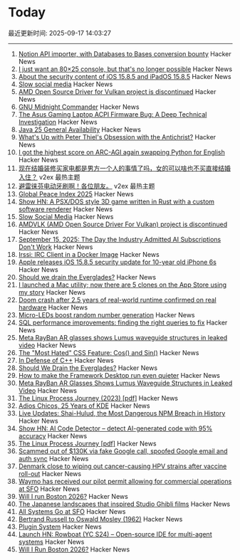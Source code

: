 # Today

最近更新时间: 2025-09-17 14:03:27

--- 
1. [Notion API importer, with Databases to Bases conversion bounty](https://github.com/obsidianmd/obsidian-importer/issues/421) Hacker News
2. [I just want an 80×25 console, but that's no longer possible](https://changelog.complete.org/archives/10881-i-just-want-an-80x25-console-but-thats-no-longer-possible) Hacker News
3. [About the security content of iOS 15.8.5 and iPadOS 15.8.5](https://support.apple.com/en-us/125142) Hacker News
4. [Slow social media](https://herman.bearblog.dev/slow-social-media/) Hacker News
5. [AMD Open Source Driver for Vulkan project is discontinued](https://github.com/GPUOpen-Drivers/AMDVLK/discussions/416) Hacker News
6. [GNU Midnight Commander](https://midnight-commander.org/) Hacker News
7. [The Asus Gaming Laptop ACPI Firmware Bug: A Deep Technical Investigation](https://github.com/Zephkek/Asus-ROG-Aml-Deep-Dive) Hacker News
8. [Java 25 General Availability](https://jdk.java.net/25/) Hacker News
9. [What's Up with Peter Thiel's Obsession with the Antichrist?](https://newrepublic.com/article/200471/peter-thiel-obsession-antichrist-religion) Hacker News
10. [I got the highest score on ARC-AGI again swapping Python for English](https://jeremyberman.substack.com/p/how-i-got-the-highest-score-on-arc-agi-again) Hacker News
11. [现在结婚装修买家电都是男方一个人的事情了吗，女的可以啥也不买直接结婚入住？](https://www.v2ex.com/t/1159806) v2ex 最热主题
12. [避雷徕芬电动牙刷啊！各位朋友。](https://www.v2ex.com/t/1159805) v2ex 最热主题
13. [Global Peace Index 2025](https://www.visionofhumanity.org/maps/) Hacker News
14. [Show HN: A PSX/DOS style 3D game written in Rust with a custom software renderer](https://totenarctanz.itch.io/a-scavenging-trip) Hacker News
15. [Slow Social Media](https://herman.bearblog.dev/slow-social-media/) Hacker News
16. [AMDVLK (AMD Open Source Driver For Vulkan) project is discontinued](https://github.com/GPUOpen-Drivers/AMDVLK/discussions/416) Hacker News
17. [September 15, 2025: The Day the Industry Admitted AI Subscriptions Don't Work](https://blog.kilocode.ai/p/why-ai-subscriptions-cannot-work) Hacker News
18. [Irssi: IRC Client in a Docker Image](https://hub.docker.com/_/irssi) Hacker News
19. [Apple releases iOS 15.8.5 security update for 10-year old iPhone 6s](https://support.apple.com/en-us/125142) Hacker News
20. [Should we drain the Everglades?](https://rabbitcavern.substack.com/p/should-we-drain-the-everglades) Hacker News
21. [I launched a Mac utility; now there are 5 clones on the App Store using my story](https://news.ycombinator.com/item?id=45269827) Hacker News
22. [Doom crash after 2.5 years of real-world runtime confirmed on real hardware](https://lenowo.org/viewtopic.php?t=31) Hacker News
23. [Micro-LEDs boost random number generation](https://discovery.kaust.edu.sa/en/article/25936/micro-leds-boost-random-number-generation/) Hacker News
24. [SQL performance improvements: finding the right queries to fix](https://ohdear.app/news-and-updates/sql-performance-improvements-finding-the-right-queries-to-fix-part-1) Hacker News
25. [Meta RayBan AR glasses shows Lumus waveguide structures in leaked video](https://kguttag.com/2025/09/16/meta-rayban-ar-glasses-shows-lumus-waveguide-structures-in-leaked-video/) Hacker News
26. [The "Most Hated" CSS Feature: Cos() and Sin()](https://css-tricks.com/the-most-hated-css-feature-cos-and-sin/) Hacker News
27. [In Defense of C++](https://dayvster.com/blog/in-defense-of-cpp/) Hacker News
28. [Should We Drain the Everglades?](https://rabbitcavern.substack.com/p/should-we-drain-the-everglades) Hacker News
29. [How to make the Framework Desktop run even quieter](https://noctua.at/en/how-to-make-the-framework-desktop-run-even-quieter) Hacker News
30. [Meta RayBan AR Glasses Shows Lumus Waveguide Structures in Leaked Video](https://kguttag.com/2025/09/16/meta-rayban-ar-glasses-shows-lumus-waveguide-structures-in-leaked-video/) Hacker News
31. [The Linux Process Journey (2023) [pdf]](https://thelearningjourneyebooks.com/wp-content/uploads/2023/09/TheLinuxProcessJourney_v6_Sep2023.pdf) Hacker News
32. [Adios Chicos, 25 Years of KDE](https://jriddell.org/2025/09/14/adios-chicos-25-years-of-kde/) Hacker News
33. [Live Updates: Shai-Hulud, the Most Dangerous NPM Breach in History](https://www.koi.security/blog/shai-hulud-npm-supply-chain-attack-crowdstrike-tinycolor) Hacker News
34. [Show HN: AI Code Detector – detect AI-generated code with 95% accuracy](https://code-detector.ai/) Hacker News
35. [The Linux Process Journey [pdf]](https://thelearningjourneyebooks.com/wp-content/uploads/2023/09/TheLinuxProcessJourney_v6_Sep2023.pdf) Hacker News
36. [Scammed out of $130K via fake Google call, spoofed Google email and auth sync](https://bewildered.substack.com/p/i-was-scammed-out-of-130000-and-google) Hacker News
37. [Denmark close to wiping out cancer-causing HPV strains after vaccine roll-out](https://www.gavi.org/vaccineswork/denmark-close-wiping-out-leading-cancer-causing-hpv-strains-after-vaccine-roll-out) Hacker News
38. [Waymo has received our pilot permit allowing for commercial operations at SFO](https://waymo.com/blog/#short-all-systems-go-at-sfo-waymo-has-received-our-pilot-permit) Hacker News
39. [Will I run Boston 2026?](https://getfast.ai/blogs/boston-2026) Hacker News
40. [The Japanese landscapes that inspired Studio Ghibli films](https://www.bbc.com/travel/article/20250912-the-japanese-landscapes-that-inspired-studio-ghibli-films) Hacker News
41. [All Systems Go at SFO](https://waymo.com/blog/#short-all-systems-go-at-sfo-waymo-has-received-our-pilot-permit) Hacker News
42. [Bertrand Russell to Oswald Mosley (1962)](https://lettersofnote.com/2016/02/02/every-ounce-of-my-energy/) Hacker News
43. [Plugin System](https://iina.io/plugins/) Hacker News
44. [Launch HN: Rowboat (YC S24) – Open-source IDE for multi-agent systems](https://github.com/rowboatlabs/rowboat) Hacker News
45. [Will I Run Boston 2026?](https://getfast.ai/blogs/boston-2026) Hacker News
